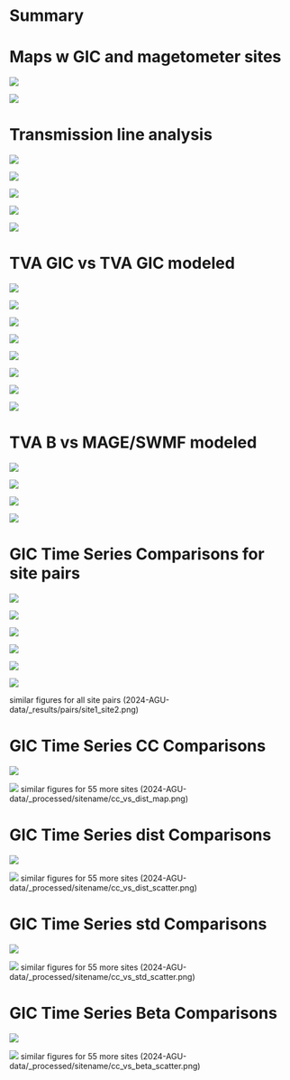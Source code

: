 # Summary

# Maps w GIC and magetometer sites
![](_map/map.png)

![](_map/map_zoom_tva.png)

# Transmission line analysis

![](_results/transmission_map.png)

![](_results/transmission_std_map.png)

![](_results/trans_lines_TVA.png)

![](_results/trans_lines_count.png)

![](_results/trans_lines_length.png)

# TVA GIC vs TVA GIC modeled

![](_processed/bullrun/GIC_compare_timeseries.png)

![](_processed/bullrun/GIC_compare_correlation.png)

![](_processed/montgomery/GIC_compare_timeseries.png)

![](_processed/montgomery/GIC_compare_correlation.png)

![](_processed/union/GIC_compare_timeseries.png)

![](_processed/union/GIC_compare_correlation.png)

![](_processed/widowscreek/GIC_compare_timeseries.png)

![](_processed/widowscreek/GIC_compare_correlation.png)

# TVA B vs MAGE/SWMF modeled

![](_processed/bullrun/B_compare_timeseries.png)

![](_processed/bullrun/B_compare_correlation.png)

![](_processed/union/B_compare_timeseries.png)

![](_processed/union/B_compare_correlation.png)

# GIC Time Series Comparisons for site pairs

![](_results/pairs/montgomery_bullrun.png)

![](_results/pairs/union_bullrun.png)

![](_results/pairs/union_montgomery.png)

![](_results/pairs/widowscreek_bullrun.png)

![](_results/pairs/widowscreek_montgomery.png)

![](_results/pairs/widowscreek_union.png)

similar figures for all site pairs (2024-AGU-data/_results/pairs/site1_site2.png)

# GIC Time Series CC Comparisons

![](_results/cc_vs_dist_map.png)

![](_processed/bullrun/cc_vs_dist_map.png)
similar figures for 55 more sites (2024-AGU-data/_processed/sitename/cc_vs_dist_map.png)

# GIC Time Series dist Comparisons

![](_results/cc_vs_dist_scatter.png)

![](_processed/bullrun/cc_vs_dist_scatter.png)
similar figures for 55 more sites (2024-AGU-data/_processed/sitename/cc_vs_dist_scatter.png)

# GIC Time Series std Comparisons

![](_results/cc_vs_std_scatter.png)

![](_processed/bullrun/cc_vs_std_scatter.png)
similar figures for 55 more sites (2024-AGU-data/_processed/sitename/cc_vs_std_scatter.png)

# GIC Time Series Beta Comparisons

![](_results/cc_vs_beta_scatter.png)

![](_processed/bullrun/cc_vs_beta_scatter.png)
similar figures for 55 more sites (2024-AGU-data/_processed/sitename/cc_vs_beta_scatter.png)

